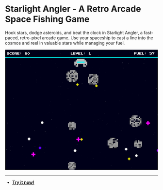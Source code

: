 # Starlight Angler - A Retro Arcade Space Fishing Game

Hook stars, dodge asteroids, and beat the clock in Starlight Angler, a fast-paced, retro-pixel arcade game. Use your spaceship to cast a line into the cosmos and reel in valuable stars while managing your fuel.

![Starlight Angler - A Retro Arcade Space Fishing Game Screenshot](https://raw.githubusercontent.com/ChrisPirillo/starlight-angler/main/assets/screenshot.png)

---

* **[Try it now!](https://pirillo.com/arcade/starlight-angler.html)**
